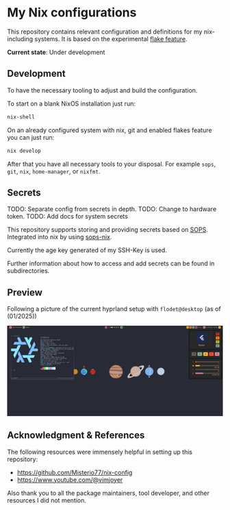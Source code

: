 # My Nix configurations

This repository contains relevant configuration and definitions for my nix-including systems.
It is based on the experimental [flake feature](https://nixos.wiki/wiki/Flakes).

**Current state**: Under development


## Development

To have the necessary tooling to adjust and build the configuration.

To start on a blank NixOS installation just run:

```sh
nix-shell
```

On an already configured system with nix, git and enabled flakes feature you can just run:

```sh
nix develop
```

After that you have all necessary tools to your disposal.
For example `sops`, `git`, `nix`, `home-manager`, or `nixfmt`.

## Secrets

TODO: Separate config from secrets in depth.
TODO: Change to hardware token.
TODO: Add docs for system secrets

This repository supports storing and providing secrets based on [SOPS](https://getsops.io/).
Integrated into nix by using [sops-nix](https://github.com/Mic92/sops-nix).

Currently the age key generated of my SSH-Key is used.

Further information about how to access and add secrets can be found in subdirectories.


## Preview

Following a picture of the current hyprland setup with `flodet@desktop` (as of (01/2025))

![Hyprland preview](./.assets/2025-02-02_hyprland.png)


## Acknowledgment & References

The following resources were immensely helpful in setting up this repository:

- https://github.com/Misterio77/nix-config
- https://www.youtube.com/@vimjoyer

Also thank you to all the package maintainers, tool developer, and other resources I did not mention.
